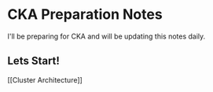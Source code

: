 # CKA Preparation Notes

I'll be preparing for CKA and will be updating this notes daily.

## Lets Start!

[[Cluster Architecture]]